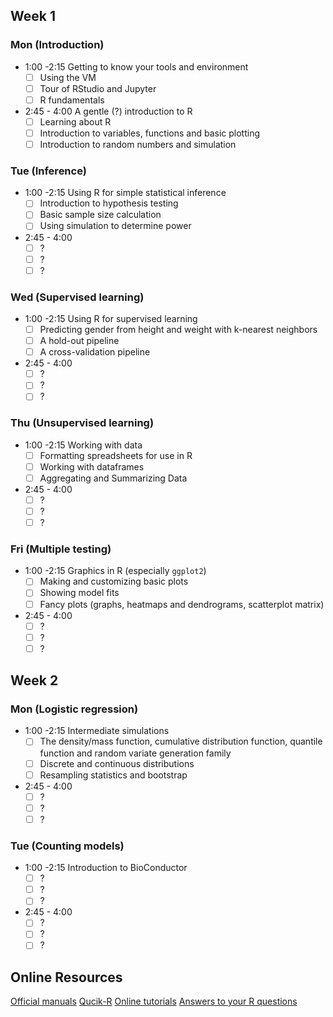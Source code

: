 Week 1
-----

### Mon (Introduction)

- 1:00 -2:15 Getting to know your tools and environment
    - [ ] Using the VM
    - [ ] Tour of RStudio and Jupyter
    - [ ] R fundamentals
- 2:45 - 4:00 A gentle (?) introduction to R
    - [ ] Learning about R
    - [ ] Introduction to variables, functions and basic plotting
    - [ ] Introduction to random numbers and simulation

### Tue (Inference)

- 1:00 -2:15 Using R for simple statistical inference
    - [ ] Introduction to hypothesis testing
    - [ ] Basic sample size calculation
    - [ ] Using simulation to determine power
- 2:45 - 4:00
    - [ ] ?
	- [ ] ?
	- [ ] ?

### Wed (Supervised learning)

- 1:00 -2:15 Using R for supervised learning
    - [ ] Predicting gender from height and weight with k-nearest neighbors
	- [ ] A hold-out pipeline
	- [ ] A cross-validation pipeline
- 2:45 - 4:00
    - [ ] ?
	- [ ] ?
	- [ ] ?

### Thu (Unsupervised learning)

- 1:00 -2:15 Working with data
    - [ ] Formatting spreadsheets for use in R
	- [ ] Working with dataframes
	- [ ] Aggregating and Summarizing Data
- 2:45 - 4:00
    - [ ] ?
	- [ ] ?
	- [ ] ?

### Fri (Multiple testing)

- 1:00 -2:15 Graphics in R (especially `ggplot2`)
    - [ ] Making and customizing basic plots
	- [ ] Showing model fits
	- [ ] Fancy plots (graphs, heatmaps and dendrograms, scatterplot matrix)
- 2:45 - 4:00
    - [ ] ?
	- [ ] ?
	- [ ] ?

Week 2
----

### Mon (Logistic regression)

- 1:00 -2:15 Intermediate simulations
    - [ ] The density/mass function, cumulative distribution function, quantile function and random variate generation family
	- [ ] Discrete and continuous distributions
    - [ ] Resampling statistics and bootstrap
- 2:45 - 4:00
    - [ ] ?
	- [ ] ?
	- [ ] ?

### Tue (Counting  models)

- 1:00 -2:15 Introduction to BioConductor
    - [ ] ?
	- [ ] ?
	- [ ] ?
- 2:45 - 4:00
    - [ ] ?
	- [ ] ?
	- [ ] ?

Online Resources
----

[Official manuals](http://cran.r-project.org/manuals.html)
[Qucik-R](http://www.statmethods.net/)
[Online tutorials](https://www.rstudio.com/resources/training/online-learning/)
[Answers to your R questions](http://stackoverflow.com/) 
